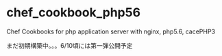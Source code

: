 # chef_cookbook_php56
Chef Cookbooks for php application server with nginx, php5.6, cacePHP3

まだ初期構築中。。。6/10頃には第一弾公開予定